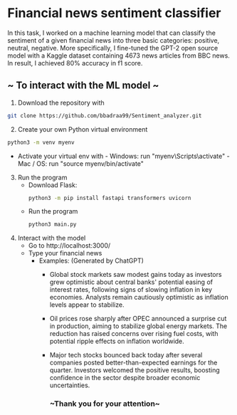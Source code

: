 # Financial news sentiment classifier

In this task, I worked on a machine learning model that can classify the sentiment of a given financial news into three basic categories: positive, neutral, negative. More specifically, I fine-tuned the GPT-2 open source model with a Kaggle dataset containing 4673 news articles from BBC news. In result, I achieved 80% accuracy in f1 score.

## ~ To interact with the ML model ~

1. Download the repository with 
```bash
git clone https://github.com/bbadraa99/Sentiment_analyzer.git
```
2. Create your own Python virtual environment

```bash
python3 -m venv myenv
```
   - Activate your virtual env with
    - Windows: run "myenv\Scripts\activate"
    - Mac / OS: run "source myenv/bin/activate"
3. Run the program
    - Download Flask: 
      ```bash
      python3 -m pip install fastapi transformers uvicorn
      ```
    - Run the program
      ```bash
      python3 main.py
      ```
4. Interact with the model
   - Go to http://localhost:3000/ 
   - Type your financial news
     - Examples: (Generated by ChatGPT)
       - Global stock markets saw modest gains today as investors grew optimistic about central banks' potential easing of interest rates, following signs of slowing inflation in key economies. Analysts remain cautiously optimistic as inflation levels appear to stabilize. 
       - Oil prices rose sharply after OPEC announced a surprise cut in production, aiming to stabilize global energy markets. The reduction has raised concerns over rising fuel costs, with potential ripple effects on inflation worldwide.
       - Major tech stocks bounced back today after several companies posted better-than-expected earnings for the quarter. Investors welcomed the positive results, boosting confidence in the sector despite broader economic uncertainties.

            ### ~Thank you for your attention~
